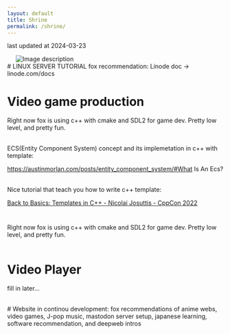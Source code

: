 ```yaml
---
layout: default
title: Shrine
permalink: /shrine/
---
```

last updated at 2024-03-23

<img src="../assets/pics/114364649_p0.png" alt="Image description" style="margin-left: 20px;">

<br/>
# LINUX SERVER TUTORIAL
fox recommendation: Linode doc -> linode.com/docs

<br/>

# Video game production
Right now fox is using c++ with cmake and SDL2 for game dev. Pretty low level, and pretty fun.
<br/>
<br/>

ECS(Entity Component System) concept and its implemetation in c++ with template:

<a href="https://austinmorlan.com/posts/entity_component_system/#What%20Is%20An%20Ecs?">https://austinmorlan.com/posts/entity_component_system/#What Is An Ecs?</a>

<br/>
Nice tutorial that teach you how to write c++ template:

<a href="https://www.youtube.com/watch?v=HqsEHG0QJXU">Back to Basics: Templates in C++ - Nicolai Josuttis - CppCon 2022</a>

# 
Right now fox is using c++ with cmake and SDL2 for game dev. Pretty low level, and pretty fun.
<br/>
<br/>

# Video Player
fill in later...


<br/>
# Website in continou development:
fox recommendations of anime webs, video games, J-pop music, mastodon server setup, japanese learning, software recommendation, and deepweb intros